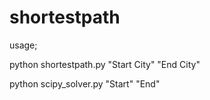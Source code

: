 # shortestpath

usage;

python shortestpath.py "Start City" "End City"
  
python scipy_solver.py "Start" "End"
